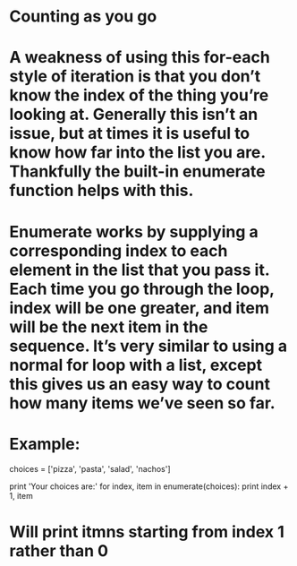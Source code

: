 # Counting as you go

# A weakness of using this for-each style of iteration is that you don’t know the index of the thing you’re looking at. Generally this isn’t an issue, but at times it is useful to know how far into the list you are. Thankfully the built-in enumerate function helps with this.

# Enumerate works by supplying a corresponding index to each element in the list that you pass it. Each time you go through the loop, index will be one greater, and item will be the next item in the sequence. It’s very similar to using a normal for loop with a list, except this gives us an easy way to count how many items we’ve seen so far.



# Example:

choices = ['pizza', 'pasta', 'salad', 'nachos']

print 'Your choices are:'
for index, item in enumerate(choices):
  print index + 1, item
  
  # Will print itmns starting from index 1 rather than 0 
  

